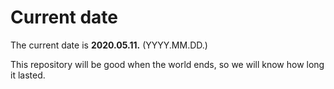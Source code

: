 # Current date

The current date is **2020.05.11.** (YYYY.MM.DD.)

This repository will be good when the world ends, so we will know how long it lasted.